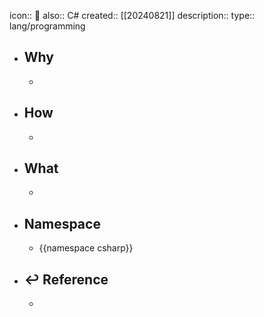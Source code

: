 icon:: 📄
also:: C#
created:: [[20240821]]
description:: 
type:: lang/programming

- ## Why
  -
- ## How
  -
- ## What
  -
- ## Namespace
  - {{namespace csharp}}
- ## ↩ Reference
  -